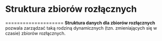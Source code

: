 <h1>Struktura zbiorów rozłącznych</h1>
====================
<b>Struktura danych dla zbiorów rozłącznych</b> pozwala zarządzać taką rodziną dynamicznych (tzn. zmieniających się w czasie) zbiorów rozłącznych.
